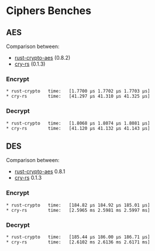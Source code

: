 # Ciphers Benches

## AES

Comparison between:
- [rust-crypto-aes](https://crates.io/crates/aes) (0.8.2)
- [cry-rs](https://github.com/davxy/cry) (0.1.3)

### Encrypt

```
* rust-crypto   time:   [1.7700 µs 1.7702 µs 1.7703 µs]
* cry-rs        time:   [41.297 µs 41.310 µs 41.325 µs]
```

### Decrypt

```
* rust-crypto   time:   [1.8068 µs 1.8074 µs 1.8081 µs]
* cry-rs        time:   [41.120 µs 41.132 µs 41.143 µs]
```

## DES

Comparison between:
- [rust-crypto-aes](https://crates.io/crates/des) 0.8.1
- [cry-rs](https://github.com/davxy/cry) 0.1.3

### Encrypt

```
* rust-crypto   time:   [184.82 µs 184.92 µs 185.01 µs]
* cry-rs        time:   [2.5965 ms 2.5981 ms 2.5997 ms]  
```

### Decrypt

```
* rust-crypto   time:   [185.44 µs 186.00 µs 186.71 µs]
* cry-rs        time:   [2.6102 ms 2.6136 ms 2.6171 ms]
```
